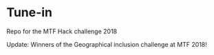 # Tune-in

Repo for the MTF Hack challenge 2018


Update:
Winners of the Geographical inclusion challenge at MTF 2018!
